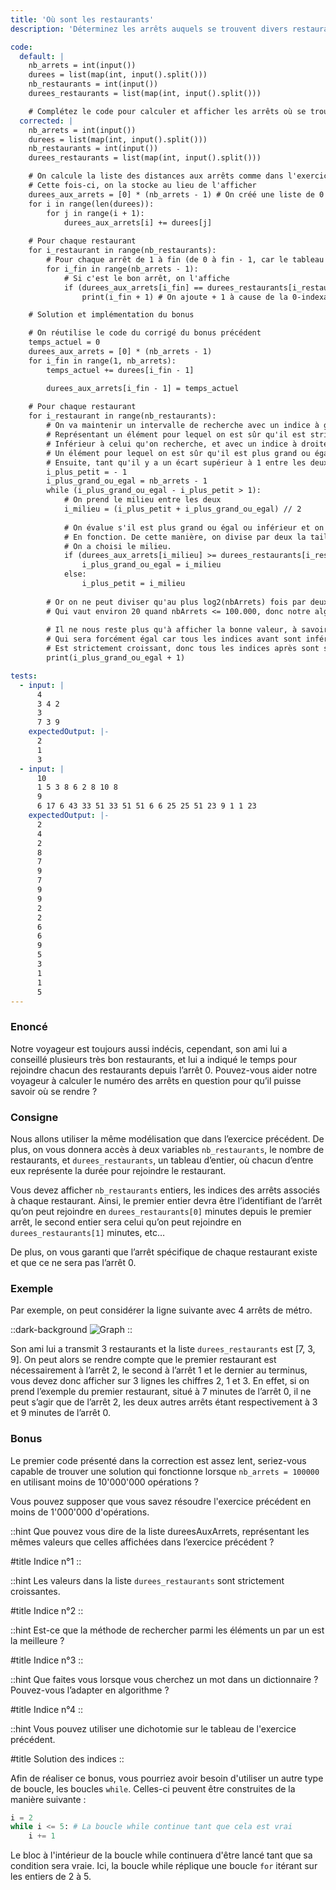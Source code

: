 ```yaml
---
title: 'Où sont les restaurants'
description: 'Déterminez les arrêts auquels se trouvent divers restaurants'

code:
  default: |
    nb_arrets = int(input())
    durees = list(map(int, input().split()))
    nb_restaurants = int(input())
    durees_restaurants = list(map(int, input().split()))

    # Complétez le code pour calculer et afficher les arrêts où se trouvent les restaurants
  corrected: |
    nb_arrets = int(input())
    durees = list(map(int, input().split()))
    nb_restaurants = int(input())
    durees_restaurants = list(map(int, input().split()))

    # On calcule la liste des distances aux arrêts comme dans l'exercice précédent.
    # Cette fois-ci, on la stocke au lieu de l'afficher
    durees_aux_arrets = [0] * (nb_arrets - 1) # On créé une liste de 0 de taille nbArrets - 1
    for i in range(len(durees)):
        for j in range(i + 1):
            durees_aux_arrets[i] += durees[j]
            
    # Pour chaque restaurant
    for i_restaurant in range(nb_restaurants):
        # Pour chaque arrêt de 1 à fin (de 0 à fin - 1, car le tableau de dureesAuxArrets commence par l'arrêt 1)
        for i_fin in range(nb_arrets - 1):
            # Si c'est le bon arrêt, on l'affiche
            if (durees_aux_arrets[i_fin] == durees_restaurants[i_restaurant]):
                print(i_fin + 1) # On ajoute + 1 à cause de la 0-indexation

    # Solution et implémentation du bonus

    # On réutilise le code du corrigé du bonus précédent
    temps_actuel = 0
    durees_aux_arrets = [0] * (nb_arrets - 1)
    for i_fin in range(1, nb_arrets):
        temps_actuel += durees[i_fin - 1]

        durees_aux_arrets[i_fin - 1] = temps_actuel
            
    # Pour chaque restaurant
    for i_restaurant in range(nb_restaurants):
        # On va maintenir un intervalle de recherche avec un indice à gauche,
        # Représentant un élément pour lequel on est sûr qu'il est strictement
        # Inférieur à celui qu'on recherche, et avec un indice à droite, représentant
        # Un élément pour lequel on est sûr qu'il est plus grand ou égal.
        # Ensuite, tant qu'il y a un écart supérieur à 1 entre les deux pointeurs
        i_plus_petit = - 1
        i_plus_grand_ou_egal = nb_arrets - 1
        while (i_plus_grand_ou_egal - i_plus_petit > 1):
            # On prend le milieu entre les deux
            i_milieu = (i_plus_petit + i_plus_grand_ou_egal) // 2
                    
            # On évalue s'il est plus grand ou égal ou inférieur et on le stocke dans la bonne variable
            # En fonction. De cette manière, on divise par deux la taille de notre intervalle comme
            # On a choisi le milieu.
            if (durees_aux_arrets[i_milieu] >= durees_restaurants[i_restaurant]):
                i_plus_grand_ou_egal = i_milieu
            else:
                i_plus_petit = i_milieu
                
        # Or on ne peut diviser qu'au plus log2(nbArrets) fois par deux notre intervalle,
        # Qui vaut environ 20 quand nbArrets <= 100.000, donc notre algorithme est assez rapide.
        
        # Il ne nous reste plus qu'à afficher la bonne valeur, à savoir l'indice plus grand ou égal (+ 1 car on commence avec l'indice 1 et non le 0),
        # Qui sera forcément égal car tous les indices avant sont inférieurs et le tableau.
        # Est strictement croissant, donc tous les indices après sont strictement supérieurs.
        print(i_plus_grand_ou_egal + 1)

tests:
  - input: |
      4
      3 4 2
      3
      7 3 9
    expectedOutput: |-
      2
      1
      3
  - input: |
      10
      1 5 3 8 6 2 8 10 8
      9
      6 17 6 43 33 51 33 51 51 6 6 25 25 51 23 9 1 1 23
    expectedOutput: |-
      2
      4
      2
      8
      7
      9
      7
      9
      9
      2
      2
      6
      6
      9
      5
      3
      1
      1
      5
---
```


### Enoncé

Notre voyageur est toujours aussi indécis, cependant, son ami lui a conseillé plusieurs très bon restaurants, et lui a indiqué le temps pour rejoindre chacun des restaurants depuis l’arrêt 0. Pouvez-vous aider notre voyageur à calculer le numéro des arrêts en question pour qu’il puisse savoir où se rendre ?

### Consigne

Nous allons utiliser la même modélisation que dans l’exercice précédent. De plus, on vous donnera accès à deux variables `nb_restaurants`, le nombre de restaurants, et `durees_restaurants`, un tableau d’entier, où chacun d’entre eux représente la durée pour rejoindre le restaurant.

Vous devez afficher `nb_restaurants` entiers, les indices des arrêts associés à chaque restaurant. Ainsi, le premier entier devra être l’identifiant de l’arrêt qu’on peut rejoindre en `durees_restaurants[0]` minutes depuis le premier arrêt, le second entier sera celui qu’on peut rejoindre en `durees_restaurants[1]` minutes, etc…

De plus, on vous garanti que l’arrêt spécifique de chaque restaurant existe et que ce ne sera pas l’arrêt 0.

### Exemple

Par exemple, on peut considérer la ligne suivante avec 4 arrêts de métro.

::dark-background
![Graph](/polympiads/graph-metro-polympiads.png)
::

Son ami lui a transmit 3 restaurants et la liste `durees_restaurants` est [7, 3, 9]. On peut alors se rendre compte que le premier restaurant est nécessairement à l’arrêt 2, le second à l’arrêt 1 et le dernier au terminus, vous devez donc afficher sur 3 lignes les chiffres 2, 1 et 3. En effet, si on prend l’exemple du premier restaurant, situé à 7 minutes de l’arrêt 0, il ne peut s’agir que de l’arrêt 2, les deux autres arrêts étant respectivement à 3 et 9 minutes de l’arrêt 0.

### Bonus

Le premier code présenté dans la correction est assez lent, seriez-vous capable de trouver une solution qui fonctionne lorsque `nb_arrets = 100000` en utilisant moins de 10'000'000 opérations ?

Vous pouvez supposer que vous savez résoudre l'exercice précédent en moins de 1'000'000 d'opérations.

::hint
Que pouvez vous dire de la liste dureesAuxArrets, représentant les mêmes valeurs que celles affichées dans l’exercice précédent ?

#title
Indice n°1
::

::hint
Les valeurs dans la liste `durees_restaurants` sont strictement croissantes.

#title
Indice n°2
::

::hint
Est-ce que la méthode de rechercher parmi les éléments un par un est la meilleure ?

#title
Indice n°3
::

::hint
Que faites vous lorsque vous cherchez un mot dans un dictionnaire ? Pouvez-vous l’adapter en algorithme ?

#title
Indice n°4
::

::hint
Vous pouvez utiliser une dichotomie sur le tableau de l'exercice précédent.

#title
Solution des indices
::

Afin de réaliser ce bonus, vous pourriez avoir besoin d'utiliser un autre type de boucle, les boucles `while`. Celles-ci peuvent être construites de la manière suivante :

```python
i = 2
while i <= 5: # La boucle while continue tant que cela est vrai
    i += 1
```

Le bloc à l'intérieur de la boucle while continuera d'être lancé tant que sa condition sera vraie. Ici, la boucle while réplique une boucle `for` itérant sur les entiers de 2 à 5.
